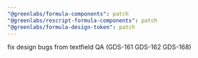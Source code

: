 ```yaml
---
"@greenlabs/formula-components": patch
"@greenlabs/rescript-formula-components": patch
"@greenlabs/formula-design-token": patch
---
```


fix design bugs from textfield QA (GDS-161 GDS-162 GDS-168)
